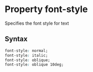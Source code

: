 # Property font-style

Specifies the font style for text  

## Syntax  

```css
font-style: normal;
font-style: italic;
font-style: oblique;
font-style: oblique 10deg;
```
